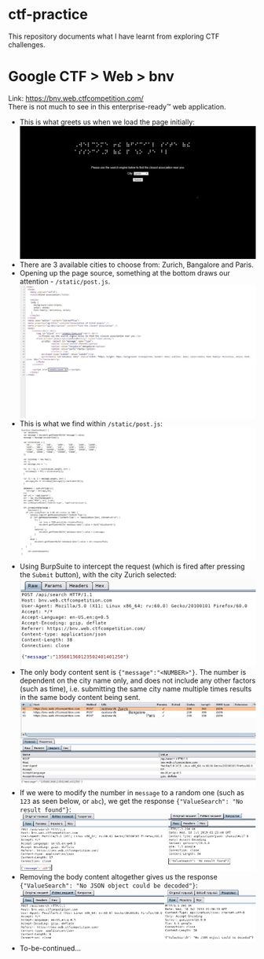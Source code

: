 # ctf-practice
This repository documents what I have learnt from exploring CTF challenges.

# Google CTF > Web > bnv
Link: https://bnv.web.ctfcompetition.com/  
There is not much to see in this enterprise-ready™ web application.  

* This is what greets us when we load the page initially:
![](/screenshots/google-web-bnv/initialPage.jpg)
* There are 3 available cities to choose from: Zurich, Bangalore and Paris.
* Opening up the page source, something at the bottom draws our attention - `/static/post.js`.
![](/screenshots/google-web-bnv/initialPageSource.jpg)
* This is what we find within `/static/post.js`:
![](/screenshots/google-web-bnv/postJs.jpg)
* Using BurpSuite to intercept the request (which is fired after pressing the `Submit` button), with the city Zurich selected:
![](/screenshots/google-web-bnv/burpIntercept.jpg)
* The only body content sent is `{"message":"<NUMBER>"}`. The number is dependent on the city name only, and does not include any other factors (such as time), i.e. submitting the same city name multiple times results in the same body content being sent.
![](/screenshots/google-web-bnv/burpInterceptList.jpg)
* If we were to modify the number in `message` to a random one (such as `123` as seen below, or `abc`), we get the response `{"ValueSearch": "No result found"}`:
![](/screenshots/google-web-bnv/burpInterceptModifiedRequest.jpg)
* Removing the body content altogether gives us the response `{"ValueSearch": "No JSON object could be decoded"}`:
![](/screenshots/google-web-bnv/burpInterceptModifiedRequestEmpty.jpg)
* To-be-continued...